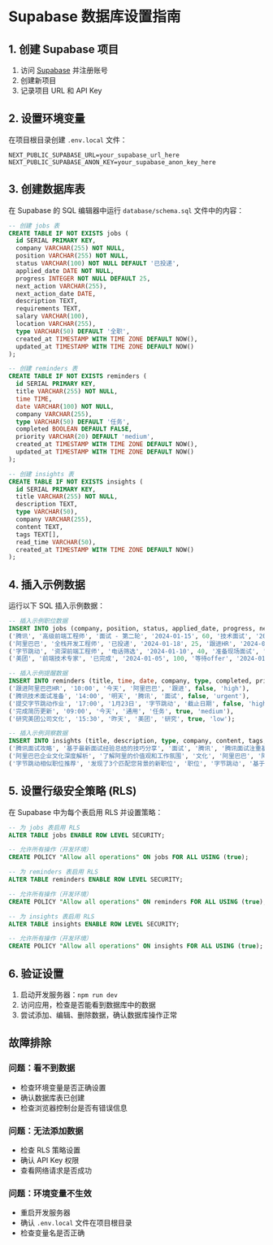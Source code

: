 # Supabase 数据库设置指南

## 1. 创建 Supabase 项目

1. 访问 [Supabase](https://supabase.com) 并注册账号
2. 创建新项目
3. 记录项目 URL 和 API Key

## 2. 设置环境变量

在项目根目录创建 `.env.local` 文件：

```env
NEXT_PUBLIC_SUPABASE_URL=your_supabase_url_here
NEXT_PUBLIC_SUPABASE_ANON_KEY=your_supabase_anon_key_here
```

## 3. 创建数据库表

在 Supabase 的 SQL 编辑器中运行 `database/schema.sql` 文件中的内容：

```sql
-- 创建 jobs 表
CREATE TABLE IF NOT EXISTS jobs (
  id SERIAL PRIMARY KEY,
  company VARCHAR(255) NOT NULL,
  position VARCHAR(255) NOT NULL,
  status VARCHAR(100) NOT NULL DEFAULT '已投递',
  applied_date DATE NOT NULL,
  progress INTEGER NOT NULL DEFAULT 25,
  next_action VARCHAR(255),
  next_action_date DATE,
  description TEXT,
  requirements TEXT,
  salary VARCHAR(100),
  location VARCHAR(255),
  type VARCHAR(50) DEFAULT '全职',
  created_at TIMESTAMP WITH TIME ZONE DEFAULT NOW(),
  updated_at TIMESTAMP WITH TIME ZONE DEFAULT NOW()
);

-- 创建 reminders 表
CREATE TABLE IF NOT EXISTS reminders (
  id SERIAL PRIMARY KEY,
  title VARCHAR(255) NOT NULL,
  time TIME,
  date VARCHAR(100) NOT NULL,
  company VARCHAR(255),
  type VARCHAR(50) DEFAULT '任务',
  completed BOOLEAN DEFAULT FALSE,
  priority VARCHAR(20) DEFAULT 'medium',
  created_at TIMESTAMP WITH TIME ZONE DEFAULT NOW(),
  updated_at TIMESTAMP WITH TIME ZONE DEFAULT NOW()
);

-- 创建 insights 表
CREATE TABLE IF NOT EXISTS insights (
  id SERIAL PRIMARY KEY,
  title VARCHAR(255) NOT NULL,
  description TEXT,
  type VARCHAR(50),
  company VARCHAR(255),
  content TEXT,
  tags TEXT[],
  read_time VARCHAR(50),
  created_at TIMESTAMP WITH TIME ZONE DEFAULT NOW()
);
```

## 4. 插入示例数据

运行以下 SQL 插入示例数据：

```sql
-- 插入示例职位数据
INSERT INTO jobs (company, position, status, applied_date, progress, next_action, next_action_date, description, requirements, salary, location, type) VALUES
('腾讯', '高级前端工程师', '面试 - 第二轮', '2024-01-15', 60, '技术面试', '2024-01-20', '负责微信小程序开发平台的前端架构设计和开发', '5年以上前端开发经验，熟悉React、Vue.js，有小程序开发经验', '35-50万', '深圳', '全职'),
('阿里巴巴', '全栈开发工程师', '已投递', '2024-01-18', 25, '跟进HR', '2024-01-22', '负责淘宝商家后台系统的全栈开发', '熟悉Java、Spring Boot、React，有电商系统开发经验', '30-45万', '杭州', '全职'),
('字节跳动', '资深前端工程师', '电话筛选', '2024-01-10', 40, '准备现场面试', '2024-01-25', '负责抖音创作者工具的前端开发', '熟悉现代前端技术栈，有视频处理相关经验优先', '40-60万', '北京', '全职'),
('美团', '前端技术专家', '已完成', '2024-01-05', 100, '等待offer', '2024-01-28', '负责美团外卖商家端的前端技术架构', '7年以上前端经验，有大型项目架构经验', '45-65万', '北京', '全职');

-- 插入示例提醒数据
INSERT INTO reminders (title, time, date, company, type, completed, priority) VALUES
('跟进阿里巴巴HR', '10:00', '今天', '阿里巴巴', '跟进', false, 'high'),
('腾讯技术面试准备', '14:00', '明天', '腾讯', '面试', false, 'urgent'),
('提交字节跳动作业', '17:00', '1月23日', '字节跳动', '截止日期', false, 'high'),
('完成简历更新', '09:00', '今天', '通用', '任务', true, 'medium'),
('研究美团公司文化', '15:30', '昨天', '美团', '研究', true, 'low');

-- 插入示例洞察数据
INSERT INTO insights (title, description, type, company, content, tags, read_time) VALUES
('腾讯面试攻略', '基于最新面试经验总结的技巧分享', '面试', '腾讯', '腾讯面试注重基础能力和项目经验。技术面试通常包含算法题、系统设计和项目深挖。建议准备常见的前端算法题，了解微信生态的技术架构，准备好详细的项目介绍。行为面试会关注团队协作和学习能力。', ARRAY['面试技巧', '算法', '项目经验'], '5分钟'),
('阿里巴巴企业文化深度解析', '了解阿里的价值观和工作氛围', '文化', '阿里巴巴', '阿里巴巴秉承"让天下没有难做的生意"的使命，注重客户第一、团队合作、拥抱变化等价值观。工作节奏较快，但提供良好的成长机会。面试时要体现出对用户体验的关注和商业思维。', ARRAY['企业文化', '价值观', '工作环境'], '8分钟'),
('字节跳动相似职位推荐', '发现了3个匹配您背景的新职位', '职位', '字节跳动', '基于您的技能匹配，推荐以下职位：1. 抖音前端工程师 - 负责短视频相关功能开发；2. 今日头条全栈工程师 - 负责推荐系统前端展示；3. 飞书前端专家 - 负责协作工具的用户体验优化。', ARRAY['职位推荐', '技能匹配', '新机会'], '3分钟');
```

## 5. 设置行级安全策略 (RLS)

在 Supabase 中为每个表启用 RLS 并设置策略：

```sql
-- 为 jobs 表启用 RLS
ALTER TABLE jobs ENABLE ROW LEVEL SECURITY;

-- 允许所有操作（开发环境）
CREATE POLICY "Allow all operations" ON jobs FOR ALL USING (true);

-- 为 reminders 表启用 RLS
ALTER TABLE reminders ENABLE ROW LEVEL SECURITY;

-- 允许所有操作（开发环境）
CREATE POLICY "Allow all operations" ON reminders FOR ALL USING (true);

-- 为 insights 表启用 RLS
ALTER TABLE insights ENABLE ROW LEVEL SECURITY;

-- 允许所有操作（开发环境）
CREATE POLICY "Allow all operations" ON insights FOR ALL USING (true);
```

## 6. 验证设置

1. 启动开发服务器：`npm run dev`
2. 访问应用，检查是否能看到数据库中的数据
3. 尝试添加、编辑、删除数据，确认数据库操作正常

## 故障排除

### 问题：看不到数据
- 检查环境变量是否正确设置
- 确认数据库表已创建
- 检查浏览器控制台是否有错误信息

### 问题：无法添加数据
- 检查 RLS 策略设置
- 确认 API Key 权限
- 查看网络请求是否成功

### 问题：环境变量不生效
- 重启开发服务器
- 确认 `.env.local` 文件在项目根目录
- 检查变量名是否正确